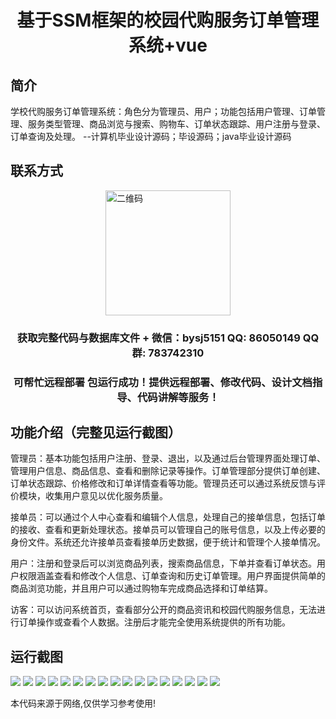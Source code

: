 <p><h1 align="center">基于SSM框架的校园代购服务订单管理系统+vue</h1></p>

## 简介
学校代购服务订单管理系统：角色分为管理员、用户；功能包括用户管理、订单管理、服务类型管理、商品浏览与搜索、购物车、订单状态跟踪、用户注册与登录、订单查询及处理。    --计算机毕业设计源码；毕设源码；java毕业设计源码


## 联系方式
<img src="https://bs-1329754181.cos.ap-shanghai.myqcloud.com/wx.jpg" alt="二维码" style="display: block; margin: 0 auto;" width="200px">
<p><h3 align="center">获取完整代码与数据库文件 + 微信：bysj5151 QQ: 86050149 QQ群: 783742310</h3></p>
<p><h3 align="center">可帮忙远程部署 包运行成功！提供远程部署、修改代码、设计文档指导、代码讲解等服务！</h3></p>

## 功能介绍（完整见运行截图）
管理员：基本功能包括用户注册、登录、退出，以及通过后台管理界面处理订单、管理用户信息、商品信息、查看和删除记录等操作。订单管理部分提供订单创建、订单状态跟踪、价格修改和订单详情查看等功能。管理员还可以通过系统反馈与评价模块，收集用户意见以优化服务质量。

接单员：可以通过个人中心查看和编辑个人信息，处理自己的接单信息，包括订单的接收、查看和更新处理状态。接单员可以管理自己的账号信息，以及上传必要的身份文件。系统还允许接单员查看接单历史数据，便于统计和管理个人接单情况。

用户：注册和登录后可以浏览商品列表，搜索商品信息，下单并查看订单状态。用户权限涵盖查看和修改个人信息、订单查询和历史订单管理。用户界面提供简单的商品浏览功能，并且用户可以通过购物车完成商品选择和订单结算。

访客：可以访问系统首页，查看部分公开的商品资讯和校园代购服务信息，无法进行订单操作或查看个人数据。注册后才能完全使用系统提供的所有功能。


## 运行截图
![](https://bs-1329754181.cos.ap-shanghai.myqcloud.com/ssm/CampusPurchaseOrderManagementSystem/img/001.jpg)
![](https://bs-1329754181.cos.ap-shanghai.myqcloud.com/ssm/CampusPurchaseOrderManagementSystem/img/002.jpg)
![](https://bs-1329754181.cos.ap-shanghai.myqcloud.com/ssm/CampusPurchaseOrderManagementSystem/img/003.jpg)
![](https://bs-1329754181.cos.ap-shanghai.myqcloud.com/ssm/CampusPurchaseOrderManagementSystem/img/004.jpg)
![](https://bs-1329754181.cos.ap-shanghai.myqcloud.com/ssm/CampusPurchaseOrderManagementSystem/img/005.jpg)
![](https://bs-1329754181.cos.ap-shanghai.myqcloud.com/ssm/CampusPurchaseOrderManagementSystem/img/006.jpg)
![](https://bs-1329754181.cos.ap-shanghai.myqcloud.com/ssm/CampusPurchaseOrderManagementSystem/img/007.jpg)
![](https://bs-1329754181.cos.ap-shanghai.myqcloud.com/ssm/CampusPurchaseOrderManagementSystem/img/008.jpg)
![](https://bs-1329754181.cos.ap-shanghai.myqcloud.com/ssm/CampusPurchaseOrderManagementSystem/img/009.jpg)
![](https://bs-1329754181.cos.ap-shanghai.myqcloud.com/ssm/CampusPurchaseOrderManagementSystem/img/010.jpg)
![](https://bs-1329754181.cos.ap-shanghai.myqcloud.com/ssm/CampusPurchaseOrderManagementSystem/img/011.jpg)
![](https://bs-1329754181.cos.ap-shanghai.myqcloud.com/ssm/CampusPurchaseOrderManagementSystem/img/012.jpg)
![](https://bs-1329754181.cos.ap-shanghai.myqcloud.com/ssm/CampusPurchaseOrderManagementSystem/img/013.jpg)
![](https://bs-1329754181.cos.ap-shanghai.myqcloud.com/ssm/CampusPurchaseOrderManagementSystem/img/014.jpg)
![](https://bs-1329754181.cos.ap-shanghai.myqcloud.com/ssm/CampusPurchaseOrderManagementSystem/img/015.jpg)
![](https://bs-1329754181.cos.ap-shanghai.myqcloud.com/ssm/CampusPurchaseOrderManagementSystem/img/016.jpg)
![](https://bs-1329754181.cos.ap-shanghai.myqcloud.com/ssm/CampusPurchaseOrderManagementSystem/img/017.jpg)

<p>本代码来源于网络,仅供学习参考使用!</p>
